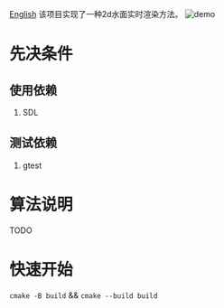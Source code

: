 [English](doc/en/README.md)
该项目实现了一种2d水面实时渲染方法。
![demo](doc/figures/demo.webp)
# 先决条件
## 使用依赖
1. SDL
## 测试依赖
1. gtest
# 算法说明
TODO
# 快速开始
`cmake -B build` && `cmake --build build`